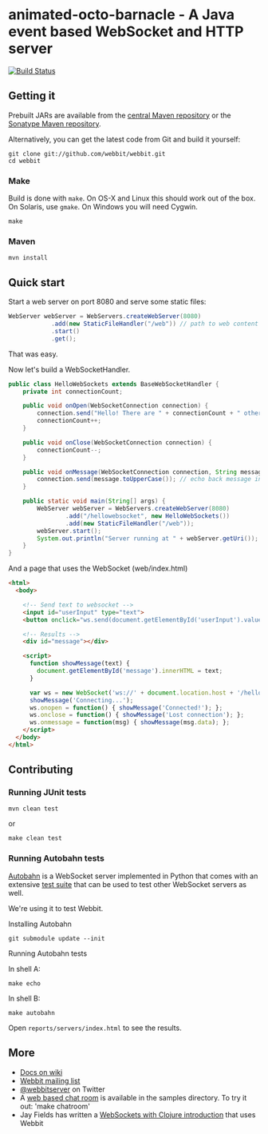 # animated-octo-barnacle - A Java event based WebSocket and HTTP server

[![Build Status](https://secure.travis-ci.org/webbit/webbit.png)](http://travis-ci.org/webbit/webbit)

## Getting it

Prebuilt JARs are available from the [central Maven repository](http://search.maven.org/#search%7Cga%7C1%7Cwebbit) or the [Sonatype Maven repository](https://oss.sonatype.org/content/repositories/releases/org/webbitserver/webbit/).

Alternatively, you can get the latest code from Git and build it yourself:

    git clone git://github.com/webbit/webbit.git
    cd webbit

### Make

Build is done with `make`. On OS-X and Linux this should work out of the box. On Solaris, use `gmake`. On Windows you will need Cygwin.

    make

### Maven

    mvn install

## Quick start

Start a web server on port 8080 and serve some static files:

```java
WebServer webServer = WebServers.createWebServer(8080)
            .add(new StaticFileHandler("/web")) // path to web content
            .start()
            .get();
```

That was easy.

Now let's build a WebSocketHandler.

```java
public class HelloWebSockets extends BaseWebSocketHandler {
    private int connectionCount;

    public void onOpen(WebSocketConnection connection) {
        connection.send("Hello! There are " + connectionCount + " other connections active");
        connectionCount++;
    }

    public void onClose(WebSocketConnection connection) {
        connectionCount--;
    }

    public void onMessage(WebSocketConnection connection, String message) {
        connection.send(message.toUpperCase()); // echo back message in upper case
    }

    public static void main(String[] args) {
        WebServer webServer = WebServers.createWebServer(8080)
                .add("/hellowebsocket", new HelloWebSockets())
                .add(new StaticFileHandler("/web"));
        webServer.start();
        System.out.println("Server running at " + webServer.getUri());
    }
}
```

And a page that uses the WebSocket (web/index.html)

```html
<html>
  <body>

    <!-- Send text to websocket -->
    <input id="userInput" type="text">
    <button onclick="ws.send(document.getElementById('userInput').value)">Send</button>

    <!-- Results -->
    <div id="message"></div>

    <script>
      function showMessage(text) {
        document.getElementById('message').innerHTML = text;
      }

      var ws = new WebSocket('ws://' + document.location.host + '/hellowebsocket');
      showMessage('Connecting...');
      ws.onopen = function() { showMessage('Connected!'); };
      ws.onclose = function() { showMessage('Lost connection'); };
      ws.onmessage = function(msg) { showMessage(msg.data); };
    </script>
  </body>
</html>
```

## Contributing

### Running JUnit tests

    mvn clean test

or

    make clean test

### Running Autobahn tests

[Autobahn](http://www.tavendo.de/autobahn) is a WebSocket server implemented in Python that comes with an extensive
[test suite](http://www.tavendo.de/autobahn/testsuite.html) that can be used to test other WebSocket servers as well.

We're using it to test Webbit.

Installing Autobahn

    git submodule update --init

Running Autobahn tests

In shell A:

    make echo

In shell B:

    make autobahn

Open `reports/servers/index.html` to see the results.

## More

+   [Docs on wiki](https://github.com/webbit/webbit/wiki)
+   [Webbit mailing list](http://groups.google.com/group/webbit)
+   [@webbitserver](http://twitter.com/webbitserver) on Twitter
+   A [web based chat room](https://github.com/webbit/webbit/tree/master/src/test/java/samples/chatroom) is available in the samples directory. To try it out: 'make chatroom'
+   Jay Fields has written a [WebSockets with Clojure introduction](http://blog.jayfields.com/2011/02/clojure-web-socket-introduction.html) that uses Webbit

